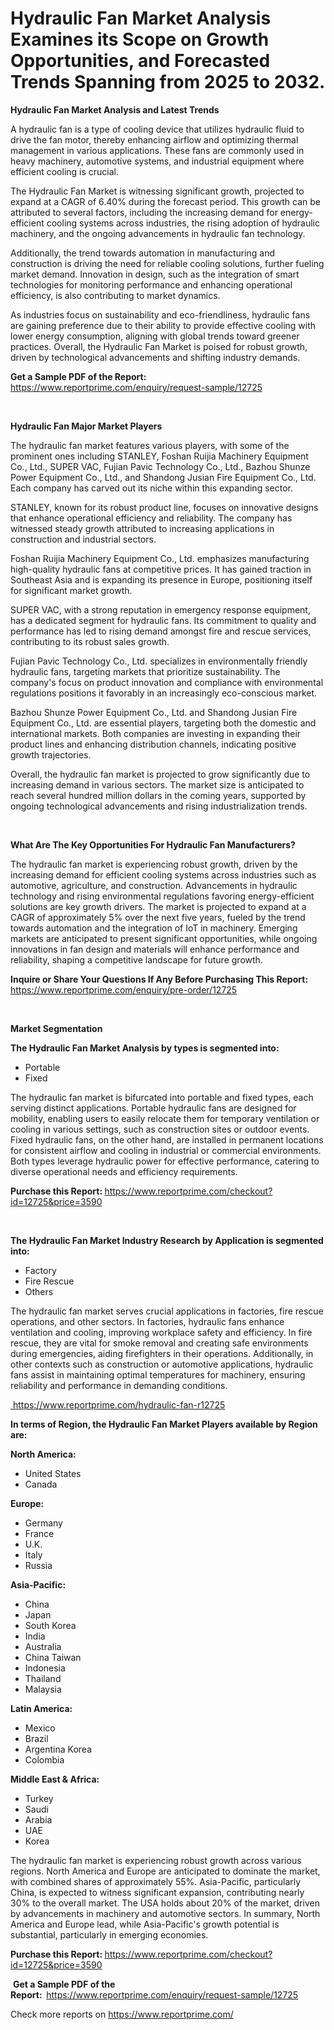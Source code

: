 <p><h1>Hydraulic Fan Market Analysis Examines its Scope on Growth Opportunities, and Forecasted Trends Spanning from 2025 to 2032.</h1></p><p><strong>Hydraulic Fan Market Analysis and Latest Trends</strong></p>
<p><p>A hydraulic fan is a type of cooling device that utilizes hydraulic fluid to drive the fan motor, thereby enhancing airflow and optimizing thermal management in various applications. These fans are commonly used in heavy machinery, automotive systems, and industrial equipment where efficient cooling is crucial.</p><p>The Hydraulic Fan Market is witnessing significant growth, projected to expand at a CAGR of 6.40% during the forecast period. This growth can be attributed to several factors, including the increasing demand for energy-efficient cooling systems across industries, the rising adoption of hydraulic machinery, and the ongoing advancements in hydraulic fan technology. </p><p>Additionally, the trend towards automation in manufacturing and construction is driving the need for reliable cooling solutions, further fueling market demand. Innovation in design, such as the integration of smart technologies for monitoring performance and enhancing operational efficiency, is also contributing to market dynamics. </p><p>As industries focus on sustainability and eco-friendliness, hydraulic fans are gaining preference due to their ability to provide effective cooling with lower energy consumption, aligning with global trends toward greener practices. Overall, the Hydraulic Fan Market is poised for robust growth, driven by technological advancements and shifting industry demands.</p></p>
<p><strong>Get a Sample PDF of the Report:&nbsp;</strong> <a href="https://www.reportprime.com/enquiry/request-sample/12725?utm_campaign=2447&utm_medium=2&utm_source=Github&utm_content=ia&utm_term=19032025&utm_id=hydraulic-fan">https://www.reportprime.com/enquiry/request-sample/12725</a></p>
<p>&nbsp;</p>
<p><strong>Hydraulic Fan Major Market Players</strong></p>
<p><p>The hydraulic fan market features various players, with some of the prominent ones including STANLEY, Foshan Ruijia Machinery Equipment Co., Ltd., SUPER VAC, Fujian Pavic Technology Co., Ltd., Bazhou Shunze Power Equipment Co., Ltd., and Shandong Jusian Fire Equipment Co., Ltd. Each company has carved out its niche within this expanding sector.</p><p>STANLEY, known for its robust product line, focuses on innovative designs that enhance operational efficiency and reliability. The company has witnessed steady growth attributed to increasing applications in construction and industrial sectors.</p><p>Foshan Ruijia Machinery Equipment Co., Ltd. emphasizes manufacturing high-quality hydraulic fans at competitive prices. It has gained traction in Southeast Asia and is expanding its presence in Europe, positioning itself for significant market growth.</p><p>SUPER VAC, with a strong reputation in emergency response equipment, has a dedicated segment for hydraulic fans. Its commitment to quality and performance has led to rising demand amongst fire and rescue services, contributing to its robust sales growth.</p><p>Fujian Pavic Technology Co., Ltd. specializes in environmentally friendly hydraulic fans, targeting markets that prioritize sustainability. The company's focus on product innovation and compliance with environmental regulations positions it favorably in an increasingly eco-conscious market.</p><p>Bazhou Shunze Power Equipment Co., Ltd. and Shandong Jusian Fire Equipment Co., Ltd. are essential players, targeting both the domestic and international markets. Both companies are investing in expanding their product lines and enhancing distribution channels, indicating positive growth trajectories.</p><p>Overall, the hydraulic fan market is projected to grow significantly due to increasing demand in various sectors. The market size is anticipated to reach several hundred million dollars in the coming years, supported by ongoing technological advancements and rising industrialization trends.</p></p>
<p>&nbsp;</p>
<p><strong>What Are The Key Opportunities For Hydraulic Fan Manufacturers?</strong></p>
<p><p>The hydraulic fan market is experiencing robust growth, driven by the increasing demand for efficient cooling systems across industries such as automotive, agriculture, and construction. Advancements in hydraulic technology and rising environmental regulations favoring energy-efficient solutions are key growth drivers. The market is projected to expand at a CAGR of approximately 5% over the next five years, fueled by the trend towards automation and the integration of IoT in machinery. Emerging markets are anticipated to present significant opportunities, while ongoing innovations in fan design and materials will enhance performance and reliability, shaping a competitive landscape for future growth.</p></p>
<p><strong>Inquire or Share Your Questions If Any Before Purchasing This Report:</strong> <a href="https://www.reportprime.com/enquiry/pre-order/12725?utm_campaign=2447&utm_medium=2&utm_source=Github&utm_content=ia&utm_term=19032025&utm_id=hydraulic-fan">https://www.reportprime.com/enquiry/pre-order/12725</a></p>
<p>&nbsp;</p>
<p><strong>Market Segmentation</strong></p>
<p><strong>The Hydraulic Fan Market Analysis by types is segmented into:</strong></p>
<p><ul><li>Portable</li><li>Fixed</li></ul></p>
<p><p>The hydraulic fan market is bifurcated into portable and fixed types, each serving distinct applications. Portable hydraulic fans are designed for mobility, enabling users to easily relocate them for temporary ventilation or cooling in various settings, such as construction sites or outdoor events. Fixed hydraulic fans, on the other hand, are installed in permanent locations for consistent airflow and cooling in industrial or commercial environments. Both types leverage hydraulic power for effective performance, catering to diverse operational needs and efficiency requirements.</p></p>
<p><strong>Purchase this Report:&nbsp;</strong><a href="https://www.reportprime.com/checkout?id=12725&price=3590&utm_campaign=2447&utm_medium=2&utm_source=Github&utm_content=ia&utm_term=19032025&utm_id=hydraulic-fan">https://www.reportprime.com/checkout?id=12725&price=3590</a></p>
<p>&nbsp;</p>
<p><strong>The Hydraulic Fan Market Industry Research by Application is segmented into:</strong></p>
<p><ul><li>Factory</li><li>Fire Rescue</li><li>Others</li></ul></p>
<p><p>The hydraulic fan market serves crucial applications in factories, fire rescue operations, and other sectors. In factories, hydraulic fans enhance ventilation and cooling, improving workplace safety and efficiency. In fire rescue, they are vital for smoke removal and creating safe environments during emergencies, aiding firefighters in their operations. Additionally, in other contexts such as construction or automotive applications, hydraulic fans assist in maintaining optimal temperatures for machinery, ensuring reliability and performance in demanding conditions.</p></p>
<p><a href="https://www.reportprime.com/hydraulic-fan-r12725?utm_campaign=2447&utm_medium=2&utm_source=Github&utm_content=ia&utm_term=19032025&utm_id=hydraulic-fan">&nbsp;https://www.reportprime.com/hydraulic-fan-r12725</a></p>
<p><strong>In terms of Region, the Hydraulic Fan Market Players available by Region are:</strong></p>
<p>
    <p> <strong> North America: </strong>
        <ul>
            <li>United States</li>
            <li>Canada</li>
        </ul>
        </p> 
    <p> <strong> Europe: </strong>
        <ul>
            <li>Germany</li>
            <li>France</li>
            <li>U.K.</li>
            <li>Italy</li>
            <li>Russia</li>
        </ul>
        </p> 
    <p> <strong> Asia-Pacific: </strong>
        <ul>
            <li>China</li>
            <li>Japan</li>
            <li>South Korea</li>
            <li>India</li>
            <li>Australia</li>
            <li>China Taiwan</li>
            <li>Indonesia</li>
            <li>Thailand</li>
            <li>Malaysia</li>
        </ul>
        </p> 
    <p> <strong> Latin America: </strong>
        <ul>
            <li>Mexico</li>
            <li>Brazil</li>
            <li>Argentina Korea</li>
            <li>Colombia</li>
        </ul>
        </p> 
    <p> <strong> Middle East & Africa: </strong>
        <ul>
            <li>Turkey</li>
            <li>Saudi</li>
            <li>Arabia</li>
            <li>UAE</li>
            <li>Korea</li>
        </ul>
    </p>
    </p>
<p><p>The hydraulic fan market is experiencing robust growth across various regions. North America and Europe are anticipated to dominate the market, with combined shares of approximately 55%. Asia-Pacific, particularly China, is expected to witness significant expansion, contributing nearly 30% to the overall market. The USA holds about 20% of the market, driven by advancements in machinery and automotive sectors. In summary, North America and Europe lead, while Asia-Pacific's growth potential is substantial, particularly in emerging economies.</p></p>
<p><strong>Purchase this Report: </strong><a href="https://www.reportprime.com/checkout?id=12725&price=3590&utm_campaign=2447&utm_medium=2&utm_source=Github&utm_content=ia&utm_term=19032025&utm_id=hydraulic-fan">https://www.reportprime.com/checkout?id=12725&price=3590</a></p>
<p>&nbsp;<strong>Get a Sample PDF of the Report:&nbsp;&nbsp;</strong><a href="https://www.reportprime.com/enquiry/request-sample/12725?utm_campaign=2447&utm_medium=2&utm_source=Github&utm_content=ia&utm_term=19032025&utm_id=hydraulic-fan">https://www.reportprime.com/enquiry/request-sample/12725</a></p>
<p><strong></strong></p>
<p>Check more reports on <a href="https://www.reportprime.com/?utm_campaign=2447&utm_medium=2&utm_source=Github&utm_content=ia&utm_term=19032025&utm_id=hydraulic-fan">https://www.reportprime.com/</a></p>